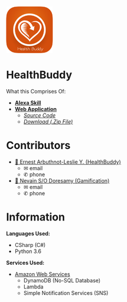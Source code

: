 <a href="https://github.com/ErnestLeslie/HealthBuddy/"><img src = "https://raw.githubusercontent.com/ErnestLeslie/HealthBuddy/master/Documentation/Logo/healthbuddy.png" height="25%" width="25%"></img></a><br/> 
# HealthBuddy
What this Comprises Of: <br/>
- <a href="https://alexa.amazon.com/spa/index.html#skills/beta/amzn1.ask.skill.22cf8ba3-f102-414a-91c9-e11fa6af6637/?ref=skill_dsk_skb_ys"  target="_blank"><b>Alexa Skill</b></a> <br/>
- <a href="https://github.com/ErnestLeslie/HealthBuddy/tree/master/WebApplication" target="_blank"> **Web Application** </a> <br/>
  -  <a href="https://github.com/ErnestLeslie/HealthBuddy/tree/master/WebApplication/Source%20Codes/HealthBuddyWebApp" target="_blank">*Source Code* </a><br/>
  -  <a href="https://github.com/ErnestLeslie/HealthBuddy/blob/master/WebApplication/Zip%20File/HealthBuddyWebApp.zip?raw=true" target="_blank">*Download (.Zip File)*</a> <br/> 

# Contributors
- <a href="https://github.com/ErnestLeslie" target="_blank">🐍 Ernest Arbuthnot-Leslie Y. (HealthBuddy) </a> <br/>
  - ✉ email
  - ✆ phone
- <a href="https://github.com/NevainD" target="_blank">🐺 Nevain S/O Doresamy (Gamification)</a> 
  - ✉ email
  - ✆ phone
  
# Information
<b>Languages Used: </b> <br/>
- CSharp (C#) <br/>
- Python 3.6 <br/>


<b>Services Used: </b> <br/>
- <a href="https://aws.amazon.com" target="_blank">Amazon Web Services</a> 
  - DynamoDB (No-SQL Database)
  - Lambda
  - Simple Notification Services (SNS)
